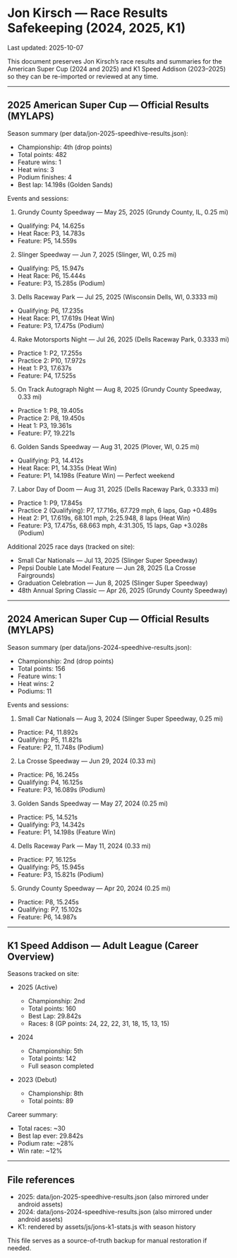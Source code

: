 # Jon Kirsch — Race Results Safekeeping (2024, 2025, K1)

Last updated: 2025-10-07

This document preserves Jon Kirsch’s race results and summaries for the American Super Cup (2024 and 2025) and K1 Speed Addison (2023–2025) so they can be re-imported or reviewed at any time.

---

## 2025 American Super Cup — Official Results (MYLAPS)

Season summary (per data/jon-2025-speedhive-results.json):
- Championship: 4th (drop points)
- Total points: 482
- Feature wins: 1
- Heat wins: 3
- Podium finishes: 4
- Best lap: 14.198s (Golden Sands)

Events and sessions:

1) Grundy County Speedway — May 25, 2025 (Grundy County, IL, 0.25 mi)
- Qualifying: P4, 14.625s
- Heat Race: P3, 14.783s
- Feature: P5, 14.559s

2) Slinger Speedway — Jun 7, 2025 (Slinger, WI, 0.25 mi)
- Qualifying: P5, 15.947s
- Heat Race: P6, 15.444s
- Feature: P3, 15.285s (Podium)

3) Dells Raceway Park — Jul 25, 2025 (Wisconsin Dells, WI, 0.3333 mi)
- Qualifying: P6, 17.235s
- Heat Race: P1, 17.619s (Heat Win)
- Feature: P3, 17.475s (Podium)

4) Rake Motorsports Night — Jul 26, 2025 (Dells Raceway Park, 0.3333 mi)
- Practice 1: P2, 17.255s
- Practice 2: P10, 17.972s
- Heat 1: P3, 17.637s
- Feature: P4, 17.525s

5) On Track Autograph Night — Aug 8, 2025 (Grundy County Speedway, 0.33 mi)
- Practice 1: P8, 19.405s
- Practice 2: P8, 19.450s
- Heat 1: P3, 19.361s
- Feature: P7, 19.221s

6) Golden Sands Speedway — Aug 31, 2025 (Plover, WI, 0.25 mi)
- Qualifying: P3, 14.412s
- Heat Race: P1, 14.335s (Heat Win)
- Feature: P1, 14.198s (Feature Win) — Perfect weekend

7) Labor Day of Doom — Aug 31, 2025 (Dells Raceway Park, 0.3333 mi)
- Practice 1: P9, 17.845s
- Practice 2 (Qualifying): P7, 17.716s, 67.729 mph, 6 laps, Gap +0.489s
- Heat 2: P1, 17.619s, 68.101 mph, 2:25.948, 8 laps (Heat Win)
- Feature: P3, 17.475s, 68.663 mph, 4:31.305, 15 laps, Gap +3.028s (Podium)

Additional 2025 race days (tracked on site):
- Small Car Nationals — Jul 13, 2025 (Slinger Super Speedway)
- Pepsi Double Late Model Feature — Jun 28, 2025 (La Crosse Fairgrounds)
- Graduation Celebration — Jun 8, 2025 (Slinger Super Speedway)
- 48th Annual Spring Classic — Apr 26, 2025 (Grundy County Speedway)

---

## 2024 American Super Cup — Official Results (MYLAPS)

Season summary (per data/jons-2024-speedhive-results.json):
- Championship: 2nd (drop points)
- Total points: 156
- Feature wins: 1
- Heat wins: 2
- Podiums: 11

Events and sessions:

1) Small Car Nationals — Aug 3, 2024 (Slinger Super Speedway, 0.25 mi)
- Practice: P4, 11.892s
- Qualifying: P5, 11.821s
- Feature: P2, 11.748s (Podium)

2) La Crosse Speedway — Jun 29, 2024 (0.33 mi)
- Practice: P6, 16.245s
- Qualifying: P4, 16.125s
- Feature: P3, 16.089s (Podium)

3) Golden Sands Speedway — May 27, 2024 (0.25 mi)
- Practice: P5, 14.521s
- Qualifying: P3, 14.342s
- Feature: P1, 14.198s (Feature Win)

4) Dells Raceway Park — May 11, 2024 (0.33 mi)
- Practice: P7, 16.125s
- Qualifying: P5, 15.945s
- Feature: P3, 15.821s (Podium)

5) Grundy County Speedway — Apr 20, 2024 (0.25 mi)
- Practice: P8, 15.245s
- Qualifying: P7, 15.102s
- Feature: P6, 14.987s

---

## K1 Speed Addison — Adult League (Career Overview)

Seasons tracked on site:

- 2025 (Active)
  - Championship: 2nd
  - Total points: 160
  - Best Lap: 29.842s
  - Races: 8 (GP points: 24, 22, 22, 31, 18, 15, 13, 15)

- 2024
  - Championship: 5th
  - Total points: 142
  - Full season completed

- 2023 (Debut)
  - Championship: 8th
  - Total points: 89

Career summary:
- Total races: ~30
- Best lap ever: 29.842s
- Podium rate: ~28%
- Win rate: ~12%

---

## File references
- 2025: data/jon-2025-speedhive-results.json (also mirrored under android assets)
- 2024: data/jons-2024-speedhive-results.json (also mirrored under android assets)
- K1: rendered by assets/js/jons-k1-stats.js with season history

This file serves as a source-of-truth backup for manual restoration if needed.
